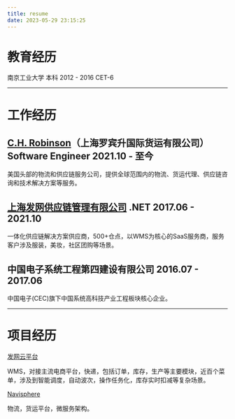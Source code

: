 ```yaml
---
title: resume
date: 2023-05-29 23:15:25
---
```


# 教育经历

南京工业大学 本科 2012 - 2016
CET-6

---

# 工作经历

## [C.H. Robinson](https://www.chrobinson.com/zh-cn/)（上海罗宾升国际货运有限公司） Software Engineer 2021.10 - 至今

美国头部的物流和供应链服务公司，提供全球范围内的物流、货运代理、供应链咨询和技术解决方案等服务。

## [上海发网供应链管理有限公司](https://www.fineex.com/) .NET	2017.06 - 2021.10

一体化供应链解决方案供应商，500+仓点，以WMS为核心的SaaS服务商，服务客户涉及服装，美妆，社区团购等场景。

## 中国电子系统工程第四建设有限公司 2016.07 - 2017.06

中国电子(CEC)旗下中国系统高科技产业工程板块核心企业。

---

# 项目经历

[发网云平台](https://www.fineex.com/Cn/Index/pageView/catid/7.html) 

WMS，对接主流电商平台，快递，包括订单，库存，生产等主要模块，近百个菜单，涉及到智能调度，自动波次，操作任务化，库存实时扣减等复杂场景。

[Navisphere](https://www.chrobinson.com/zh-cn/technology/shipper-technology/navisphere/)

物流，货运平台，微服务架构。